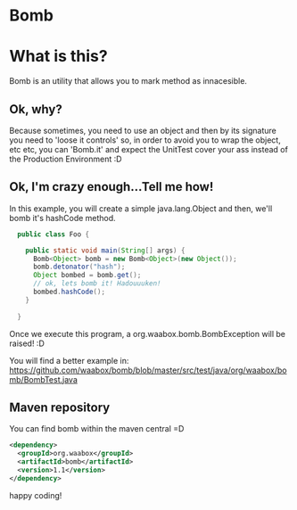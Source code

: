 # Bomb
<h1> What is this? </h2>
 
Bomb is an utility that allows you to mark method as innacesible.

<h2> Ok, why? </h2>

Because sometimes, you need to use an object and then by its signature you need to 'loose it controls' so, in order to avoid you to wrap the object, etc etc, you can 'Bomb.it' and expect the UnitTest cover your ass instead of the Production Environment :D

<h2>Ok, I'm crazy enough...Tell me how! </h2>

In this example, you will create a simple java.lang.Object and then, we'll bomb it's hashCode method.

```java
  public class Foo {

    public static void main(String[] args) {
      Bomb<Object> bomb = new Bomb<Object>(new Object());
      bomb.detonator("hash");
      Object bombed = bomb.get();
      // ok, lets bomb it! Hadouuuken!
      bombed.hashCode();
    }
  
  }
```
Once we execute this program, a org.waabox.bomb.BombException will be raised! :D

You will find a better example in: https://github.com/waabox/bomb/blob/master/src/test/java/org/waabox/bomb/BombTest.java

<h2> Maven repository </h2>

You can find bomb within the maven central =D

```xml
<dependency>
  <groupId>org.waabox</groupId>
  <artifactId>bomb</artifactId>
  <version>1.1</version>
</dependency>
```

happy coding!
